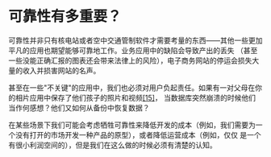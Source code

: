 # 可靠性有多重要？

可靠性并非只有核电站或者空中交通管制软件才需要考量的东西——其他一些更加平凡的应用也期望能够可靠地工作。业务应用中的缺陷会导致产出的丢失
（甚至一些没能正确汇报的图表还会带来法律上的风险），电子商务网站的停运会损失大量的收入并损害网站的名声。

甚至在一些"不关键"的应用中，我们也必须对用户负起责任。如果有一对父母在你的相片应用中保存了他们孩子的照片和视频[[15]](README.md#b1_c1_15)，
当数据库突然崩溃的时候他们当作何感想？他们又如何从备份中恢复数据？

在某些场景下我们可能会考虑牺牲可靠性来降低开发的成本（例如，我们需要为一个没有打开的市场开发一种产品的原型），或者降低运营成本（例如，仅仅
是一个有很小利润空间的），但是我们在这么做的时候必须有清楚的认知。